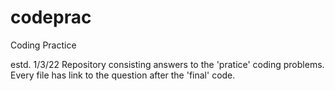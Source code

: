# codeprac
Coding Practice

estd. 1/3/22
Repository consisting answers to the 'pratice' coding problems.
Every file has link to the question after the 'final' code.
